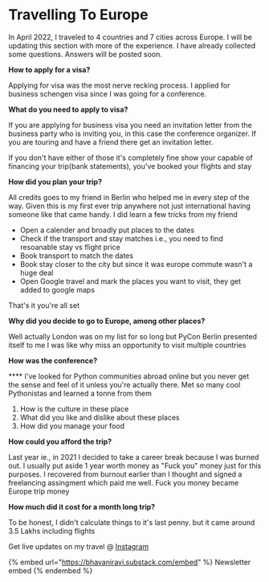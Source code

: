 # Travelling To Europe

In April 2022, I traveled to 4 countries and 7 cities across Europe. I will be updating this section with more of the experience. I have already collected some questions. Answers will be posted soon.

**How to apply for a visa?**

Applying for visa was the most nerve recking process. I applied for business schengen visa since I was going for a conference.

**What do you need to apply to visa?**

If you are applying for business visa you need an invitation letter from the business party who is inviting you, in this case the conference organizer. If you are touring and have a friend there get an invitation letter.

If you don't have either of those it's completely fine show your capable of financing your trip(bank statements), you've booked your flights and stay

**How did you plan your trip?**

All credits goes to my friend in Berlin who helped me in every step of the way. Given this is my first ever trip anywhere not just international having someone like that came handy. I did learn a few tricks from my friend

* Open a calender and broadly put places to the dates
* Check if the transport and stay matches i.e., you need to find resoanable stay vs flight price
* Book transport to match the dates
* Book stay closer to the city but since it was europe commute wasn't a huge deal
* Open Google travel and mark the places you want to visit, they get added to google maps

That's it you're all set

**Why did you decide to go to Europe, among other places?**

Well actually London was on my list for so long but PyCon Berlin presented itself to me I was like why miss an opportunity to visit multiple countries

**How was the conference?**

\*\*\*\* I've looked for Python communities abroad online but you never get the sense and feel of it unless you're actually there. Met so many cool Pythonistas and learned a tonne from them

1. How is the culture in these place
2. What did you like and dislike about these places
3. How did you manage your food

**How could you afford the trip?**

Last year ie., in 2021 I decided to take a career break because I was burned out. I usually put aside 1 year worth money as "Fuck you" money just for this purposes. I recovered from burnout earlier than I thought and signed a freelancing assingment which paid me well. Fuck you money became Europe trip money

**How much did it cost for a month long trip?**

To be honest, I didn't calculate things to it's last penny. but it came around 3.5 Lakhs including flights

Get live updates on my travel @ [Instagram](https://instagram.com/bhavaniravi\_)



{% embed url="https://bhavaniravi.substack.com/embed" %}
Newsletter embed
{% endembed %}
